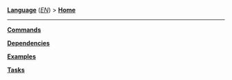 **[Language][1]** (*[EN][2]*) > **[Home][2]**

***

**[Commands][3]**

**[Dependencies][4]**

**[Examples][5]**

**[Tasks][6]**

[1]: Select-your-language
[2]: Home
[3]: Commands
[4]: Dependencies
[5]: Examples
[6]: Tasks